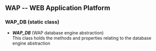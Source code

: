 WAP -- WEB Application Platform
-------------------------------

### WAP_DB  (static class)

* <b><i>WAP_DB</i></b> (WAP database engine abstraction) <br/>
  This class holds the methods and properties relating to the database engine abstraction
